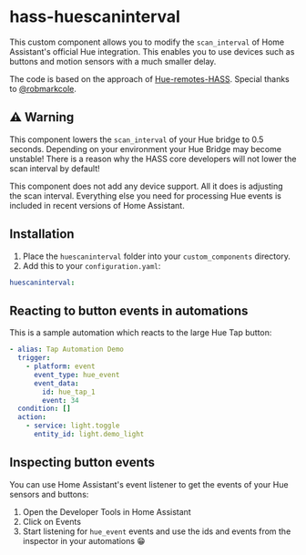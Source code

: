 # hass-huescaninterval

This custom component allows you to modify the `scan_interval` of Home Assistant's official Hue integration. This enables you to use devices such as buttons and motion sensors with a much smaller delay.

The code is based on the approach of [Hue-remotes-HASS](https://github.com/robmarkcole/Hue-remotes-HASS). Special thanks to [@robmarkcole](https://github.com/robmarkcole).

## :warning: Warning

This component lowers the `scan_interval` of your Hue bridge to 0.5 seconds. Depending on your environment your Hue Bridge may become unstable! There is a reason why the HASS core developers will not lower the scan interval by default!

This component does not add any device support. All it does is adjusting the scan interval. Everything else you need for processing Hue events is included in recent versions of Home Assistant.

## Installation

1. Place the `huescaninterval` folder into your `custom_components` directory.
2. Add this to your `configuration.yaml`:
```yaml
huescaninterval:
```

## Reacting to button events in automations

This is a sample automation which reacts to the large Hue Tap button:

```yaml
- alias: Tap Automation Demo
  trigger:
    - platform: event
      event_type: hue_event
      event_data:
        id: hue_tap_1
        event: 34
  condition: []
  action:
    - service: light.toggle
      entity_id: light.demo_light
```

## Inspecting button events

You can use Home Assistant's event listener to get the events of your Hue sensors and buttons:

1. Open the Developer Tools in Home Assistant
2. Click on Events
3. Start listening for `hue_event` events and use the ids and events from the inspector in your automations :grin:


